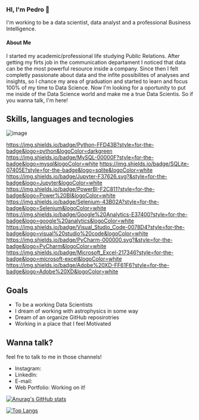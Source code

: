 ### HI, I'm Pedro :vulcan_salute:

I'm working to be a data scientist, data analyst and a professional Business Intelligence.

#### About Me

I started my academic/professional life studying Public Relations. After getting my firts job in the communication departament I noticed that data can be the most powerful resource inside a company. Since then I felt completly passionate about data and the infite possibilites of analyses and insights, so I chance my area of graduation and started to learn and focus 100% of my time to Data Science. 
Now I'm looking for a oportunity to put me inside of the Data Science world and make me a true Data Scientis. So if you wanna talk, I'm here! 

## Skills, languages and tecnologies 
![image](https://img.shields.io/badge/Python-FFD43B?style=for-the-badge&logo=python&logoColor=darkgreen)

https://img.shields.io/badge/Python-FFD43B?style=for-the-badge&logo=python&logoColor=darkgreen https://img.shields.io/badge/MySQL-00000F?style=for-the-badge&logo=mysql&logoColor=white https://img.shields.io/badge/SQLite-07405E?style=for-the-badge&logo=sqlite&logoColor=white https://img.shields.io/badge/Jupyter-F37626.svg?&style=for-the-badge&logo=Jupyter&logoColor=white https://img.shields.io/badge/PowerBI-F2C811?style=for-the-badge&logo=Power%20BI&logoColor=white https://img.shields.io/badge/Selenium-43B02A?style=for-the-badge&logo=Selenium&logoColor=white https://img.shields.io/badge/Google%20Analytics-E37400?style=for-the-badge&logo=google%20analytics&logoColor=white https://img.shields.io/badge/Visual_Studio_Code-0078D4?style=for-the-badge&logo=visual%20studio%20code&logoColor=white https://img.shields.io/badge/PyCharm-000000.svg?&style=for-the-badge&logo=PyCharm&logoColor=white https://img.shields.io/badge/Microsoft_Excel-217346?style=for-the-badge&logo=microsoft-excel&logoColor=white https://img.shields.io/badge/Adobe%20XD-FF61F6?style=for-the-badge&logo=Adobe%20XD&logoColor=white

## Goals 
- To be a working Data Scientists 
- I dream of working with astrophysics in some way
- Dream of an organize GitHub reposirotries 
- Working in a place that I feel Motivated

## Wanna talk?
feel fre to talk to me in those channels! 
- Instagram: 
- LinkedIn: 
- E-mail: 
- Web Portfolio: Working on it! 

[![Anurag's GitHub stats](https://github-readme-stats.vercel.app/api?username=Pedro-Dellazzari&theme=radical)](https://github.com/anuraghazra/github-readme-stats)

[![Top Langs](https://github-readme-stats.vercel.app/api/top-langs/?username=Pedro-Dellazzari&theme=radical)](https://github.com/anuraghazra/github-readme-stats)


<!--
**Pedro-Dellazzari/Pedro-Dellazzari** is a ✨ _special_ ✨ repository because its `README.md` (this file) appears on your GitHub profile.

Here are some ideas to get you started:

- 🔭 I’m currently working on ...
- 🌱 I’m currently learning ...
- 👯 I’m looking to collaborate on ...
- 🤔 I’m looking for help with ...
- 💬 Ask me about ...
- 📫 How to reach me: ...
- 😄 Pronouns: ...
- ⚡ Fun fact: ...
-->
